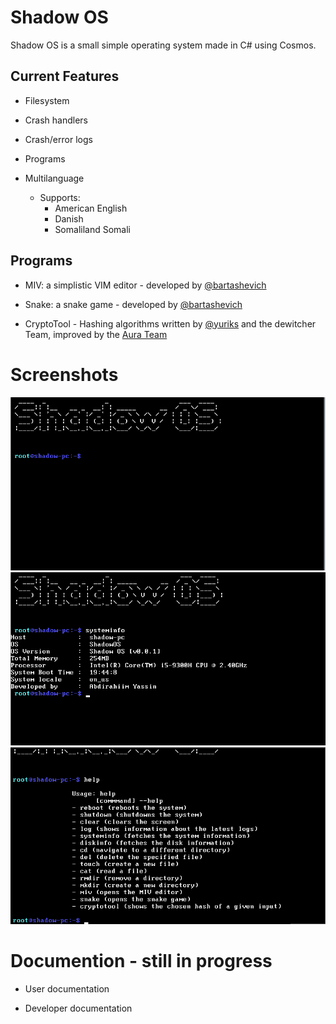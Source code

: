 ﻿
# Shadow OS

Shadow OS is a small simple operating system made in C# using Cosmos.

  

## Current Features

* Filesystem

* Crash handlers

* Crash/error logs

* Programs

* Multilanguage

  * Supports: 
    * American English 
    * Danish
    * Somaliland Somali

  

## Programs

* MIV: a simplistic VIM editor - developed by [@bartashevich](https://github.com/bartashevich) 

* Snake: a snake game - developed by [@bartashevich](https://github.com/bartashevich)

* CryptoTool - Hashing algorithms written by [@yuriks](https://github.com/yuriks) and the dewitcher Team, improved by the [Aura Team](https://github.com/aura-systems)

# Screenshots  
![Screen](screenshot.png)
![Help](screenshot1.png)
![sysinfo](screenshot2.png)

# Documention - still  in  progress

* User documentation

* Developer documentation
